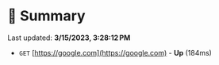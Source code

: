 # 📖 Summary
Last updated: **3/15/2023, 3:28:12 PM**

- `GET` [https://google.com](https://google.com) - **Up** (184ms)
